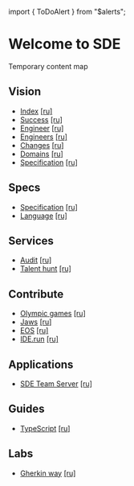 import { ToDoAlert } from "$alerts";

# Welcome to SDE

<ToDoAlert>Temporary content map</ToDoAlert>

## Vision
* [Index](/vision) [[ru]](/ru/vision)
* [Success](/vision/success) [[ru]](/ru/vision/success)
* [Engineer](/vision/engineer) [[ru]](/ru/vision/engineer)
* [Engineers](/vision/engineers) [[ru]](/ru/vision/engineers)
* [Changes](/vision/changes) [[ru]](/ru/vision/changes)
* [Domains](/vision/domains) [[ru]](/ru/vision/domains)
* [Specification](/vision/specification) [[ru]](/ru/vision/specification)

## Specs
* [Specification](/specs) [[ru]](/ru/specs)
* [Language](/specs/language) [[ru]](/ru/specs/language)

## Services
* [Audit](/services/audit) [[ru]](/ru/services/audit)
* [Talent hunt](/services/talent-hunt) [[ru]](/ru/services/talent-hunt)

## Contribute
* [Olympic games](/contribute/olympic-games) [[ru]](/ru/contribute/olympic-games)
* [Jaws](/contribute/jaws) [[ru]](/ru/contribute/jaws)
* [EOS](/contribute/eos) [[ru]](/ru/contribute/eos)
* [IDE.run](/contribute/ide) [[ru]](/ru/contribute/ide)

## Applications
* [SDE Team Server](/apps/team-server) [[ru]](/ru/apps/team-server)

## Guides
* [TypeScript](/guide/typescript) [[ru]](/ru/guide/typescript)

## Labs
* [Gherkin way](/labs/gherkin-way) [[ru]](/ru/labs/gherkin-way)
